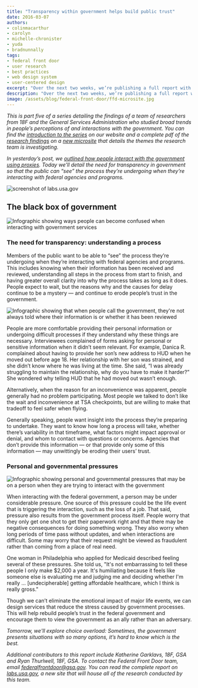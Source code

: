 ```yaml
---
title: "Transparency within government helps build public trust"
date: 2016-03-07
authors:
- colinmacarthur
- carolyn
- michelle-chronister
- yuda
- bradnunnally
tags:
- federal front door
- user research
- best practices
- web design system
- user-centered design
excerpt: "Over the next two weeks, we’re publishing a full report with findings from our research to better understand the public's overall experience interacting with the federal government and their attitudes about sharing information with government agencies. In today’s installment, we detail the need for transparency in government so that the public can “see” the process they’re undergoing when they’re interacting with federal agencies and programs."
description: "Over the next two weeks, we’re publishing a full report with findings from our research to better understand the public's overall experience interacting with the federal government and their attitudes about sharing information with government agencies. In today’s installment, we detail the need for transparency in government so that the public can “see” the process they’re undergoing when they’re interacting with federal agencies and programs."
image: /assets/blog/federal-front-door/ffd-microsite.jpg
---
```



_This is part five of a series detailing the findings of a team of researchers from 18F and the General Services Administration who studied broad trends in people’s perceptions of and interactions with the government. You can find the [introduction to the series](https://18f.gsa.gov/2016/03/01/what-we-learned-after-interviewing-people-about-their-interactions-with-the-federal-government/) on our website and a complete pdf of the [research findings](https://labs.usa.gov/#research-report) on a [new microsite](https://labs.usa.gov/) that details the themes the research team is investigating._

_In yesterday’s post, we [outlined how people interact with the government using proxies](https://18f.gsa.gov/2016/03/04/how-people-use-proxies-to-interact-with-the-government/). Today we’ll detail the need for transparency in government so that the public can “see” the process they’re undergoing when they’re interacting with federal agencies and programs._

![screenshot of labs.usa.gov]({{site.baseurl}}/assets/blog/federal-front-door/ffd-microsite.jpg)

## The black box of government

![Infographic showing ways people can become confused when interacting with government services]({{site.baseurl}}/assets/blog/federal-front-door/image09.jpg)

### The need for transparency: understanding a process

Members of the public want to be able to “see” the process they’re undergoing when they’re interacting with federal agencies and programs. This includes knowing when their information has been received and reviewed, understanding all steps in the process from start to finish, and having greater overall clarity into why the process takes as long as it does. People expect to wait, but the reasons why and the causes for delay continue to be a mystery — and continue to erode people’s trust in the government.

![Infographic showing that when people call the government, they're not always told where their information is or whether it has been reviewed]({{site.baseurl}}/assets/blog/federal-front-door/image08.jpg)

People are more comfortable providing their personal information or undergoing difficult processes if they understand why these things are necessary. Interviewees complained of forms asking for personal or sensitive information when it didn’t seem relevant. For example, Danica R. complained about having to provide her son’s new address to HUD when he moved out before age 18. Her relationship with her son was strained, and she didn’t know where he was living at the time. She said, “I was already struggling to maintain the relationship, why do you have to make it harder?” She wondered why telling HUD that he had moved out wasn’t enough.

Alternatively, when the reason for an inconvenience was apparent, people generally had no problem participating. Most people we talked to don’t like the wait and inconvenience at TSA checkpoints, but are willing to make that tradeoff to feel safer when flying.

Generally speaking, people want insight into the process they’re preparing to undertake. They want to know how long a process will take, whether there’s variability in that timeframe, what factors might impact approval or denial, and whom to contact with questions or concerns. Agencies that don’t provide this information — or that provide only some of this information — may unwittingly be eroding their users’ trust.

### Personal and governmental pressures

![Infographic showing personal and governmental pressures that may be on a person when they are trying to interact with the government]({{site.baseurl}}/assets/blog/federal-front-door/image07.jpg)

When interacting with the federal government, a person may be under considerable pressure. One source of this pressure could be the life event that is triggering the interaction, such as the loss of a job. That said, pressure also results from the government process itself.  People worry that they only get one shot to get their paperwork right and that there may be negative consequences for doing something wrong. They also worry when long periods of time pass without updates, and when interactions are difficult. Some may worry  that their request might be viewed as fraudulent rather than coming from a place of real need.

One woman in Philadelphia who applied for Medicaid described feeling several of these pressures. She told us, "It's not embarrassing to tell these people I only make $2,000 a year. It's humiliating because it feels like someone else is evaluating me and judging me and deciding whether I'm really … [undecipherable] getting affordable healthcare, which I think is really gross."

Though we can’t eliminate the emotional impact of major life events, we can design services that reduce the stress caused by government processes. This will help rebuild people’s trust in the federal government and encourage them to view the government as an ally rather than an adversary.


_Tomorrow, we'll explore choice overload: Sometimes, the government presents situations with so many options, it’s hard to know which is the best._

_Additional contributors to this report include Katherine Garklavs, 18F, GSA and Ryan Thurlwell, 18F, GSA. To contact the Federal Front Door team, email [federalfrontdoor@gsa.gov](mailto:federalfrontdoor@gsa.gov). You can read the complete report on [labs.usa.gov](https://labs.usa.gov), a new site that will house all of the research conducted by this team._
